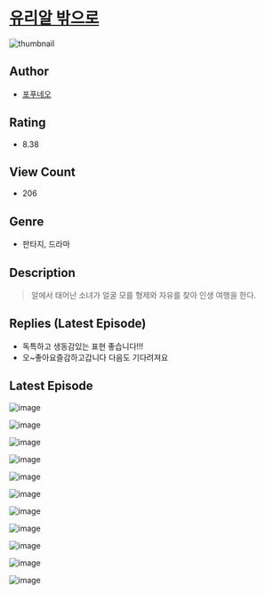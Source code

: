 # [유리알 밖으로](https://comic.naver.com/bestChallenge/list?titleId=810051)
![thumbnail](https://image-comic.pstatic.net/user_contents_data/challenge_comic/2023/05/23/304146/upload_4063764608247226678_480x623.jpeg)

## Author
- [포푸네오](https://comic.naver.com/artistTitle?id=304146)

## Rating
- 8.38

## View Count
- 206

## Genre
- 판타지, 드라마

## Description
> 알에서 태어난 소녀가 얼굴 모를 형제와 자유를 찾아 인생 여행을 한다.

## Replies (Latest Episode)
- 독특하고 생동감있는 표현 좋습니다!!!
- 오~좋아요즐감하고갑니다 다음도 기다려져요

## Latest Episode
![image](https://image-comic.pstatic.net/user_contents_data/challenge_comic/2023/05/23/304146/upload_3474868392268423782.jpeg)

![image](https://image-comic.pstatic.net/user_contents_data/challenge_comic/2023/05/23/304146/upload_7365744269253097017.jpeg)

![image](https://image-comic.pstatic.net/user_contents_data/challenge_comic/2023/05/23/304146/upload_3617016368650805558.jpeg)

![image](https://image-comic.pstatic.net/user_contents_data/challenge_comic/2023/05/23/304146/upload_3774353373801230648.jpeg)

![image](https://image-comic.pstatic.net/user_contents_data/challenge_comic/2023/05/23/304146/upload_3690197856711880803.jpeg)

![image](https://image-comic.pstatic.net/user_contents_data/challenge_comic/2023/05/23/304146/upload_3545796783583278129.jpeg)

![image](https://image-comic.pstatic.net/user_contents_data/challenge_comic/2023/05/23/304146/upload_7148729046501176116.jpeg)

![image](https://image-comic.pstatic.net/user_contents_data/challenge_comic/2023/05/23/304146/upload_7221576112201414450.jpeg)

![image](https://image-comic.pstatic.net/user_contents_data/challenge_comic/2023/05/23/304146/upload_3545512010074896226.jpeg)

![image](https://image-comic.pstatic.net/user_contents_data/challenge_comic/2023/05/23/304146/upload_3775250359772209459.jpeg)

![image](https://image-comic.pstatic.net/user_contents_data/challenge_comic/2023/05/23/304146/upload_3617290143523169847.jpeg)
